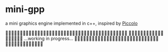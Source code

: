 # mini-gpp
a mini graphics engine implemented in c++, inspired by [Piccolo](https://github.com/BoomingTech/Piccolo.git)

👷👷🏻‍♀️👷🏻‍♂️👷👷🏻‍♀️👷🏻‍♂️👷👷🏻‍♀️👷🏻‍♂️👷👷🏻‍♀️👷🏻‍♂️👷👷🏻‍♀️👷🏻‍♂️👷👷🏻‍♀️👷🏻‍♂️
🚧🚧🚧🚧🚧🚧🚧🚧🚧🚧🚧🚧🚧🚧🚧🚧🚧🚧
...working in progress...
👷👷🏻‍♀️👷🏻‍♂️👷👷🏻‍♀️👷🏻‍♂️👷👷🏻‍♀️👷🏻‍♂️👷👷🏻‍♀️👷🏻‍♂️👷👷🏻‍♀️👷🏻‍♂️👷👷🏻‍♀️👷🏻‍♂️
